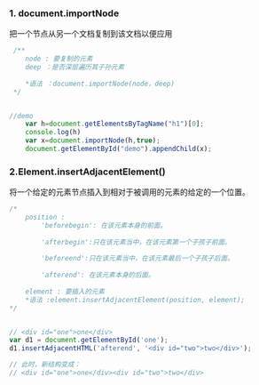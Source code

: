 ### 1. document.importNode 

把一个节点从另一个文档复制到该文档以便应用

```js
 /**
	node : 要复制的元素
 	deep ：是否深层遍历其子孙元素
 	
 	*语法 ：document.importNode(node，deep) 
 */


//demo
	var h=document.getElementsByTagName("h1")[0];
	console.log(h)
	var x=document.importNode(h,true);
	document.getElementById("demo").appendChild(x);
```

### 2.Element.insertAdjacentElement()

将一个给定的元素节点插入到相对于被调用的元素的给定的一个位置。

```js
/*	
	position :
		'beforebegin': 在该元素本身的前面。
		
		'afterbegin':只在该元素当中，在该元素第一个子孩子前面。
		
		'beforeend':只在该元素当中，在该元素最后一个子孩子后面。
		
		'afterend': 在该元素本身的后面。
		
	element : 要插入的元素
	*语法 :element.insertAdjacentElement(position, element);
*/


// <div id="one">one</div> 
var d1 = document.getElementById('one'); 
d1.insertAdjacentHTML('afterend', '<div id="two">two</div>');

// 此时，新结构变成：
// <div id="one">one</div><div id="two">two</div>
```

